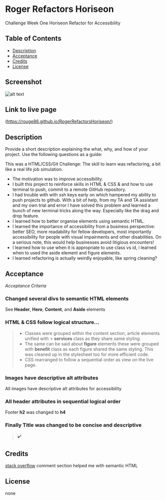 # Roger Refactors Horiseon
Challenge Week One Horiseon Refactor for Accessibility

## Table of Contents
- [Description](#description)
- [Acceptance](#acceptance)
- [Credits](#credits)
- [License](#license)

## Screenshot
![alt text](https://github.com/rouge86/RogerRefactorsHoriseon/blob/main/assets/images/Screen%20Shot%202022-06-09%20at%2010.27.50%20pm.png?raw=true)

## Link to live page
(https://rouge86.github.io/RogerRefactorsHoriseon/)




## Description

Provide a short description explaining the what, why, and how of your project. Use the following questions as a guide:

This was a HTML/CSS/Git Challenge: The skill to learn was refactoring, a bit like a real life job simulation.

- The motivation was to improve accessibility. 
- I built this project to reinforce skills in HTML & CSS & and how to use terminal to push, commit to a remote GitHub repository.
- I had trouble with with ssh keys early on which hampered my ability to push projects to github. With a bit of help, from my TA and TA assistant and my own trial and error I have solved this problem and learned a bunch of new terminal tricks along the way. Especially like the drag and drop feature.
- I learned how to better organise elements using semantic HTML.
- I learned the importance of accessibility from a business perspective: better SEO, more readability for fellow developers, most importantly accessibility for people with visual impairments and other disabilities. On a serious note, this would help businesses avoid litigious encounters!
- I learned how to use when it is appropriate to use class vs id, i learned when to used the aside element and figure elements. 
- I learned refactoring is actually weirdly enjoyable, like spring cleaning?


## Acceptance
*Acceptance Criteria*

### Changed several divs to semantic HTML elements
See **Header**, **Hero**, **Content**, and **Aside** elements

### HTML & CSS follow logical structure...
> * Classes were grouped within the content section, article elements unified with > **services** class as they share same styling. 
> * The same can be said about **figure** elements these were grouped with 
> **benefit** class as each figure shared the same styling. This was cleaned up 
> in the stylesheet too for more efficient code. 
> * CSS rearranged to follow a sequential order as view on the live page.

### Images have descriptive alt attributes ##
All images have descriptive alt attributes for accessibility

### All header attributes in sequential logical order ##
Footer **h2** was changed to **h4**

### Finally Title was changed to be concise and descriptive ##
> ✔️

## Credits

[stack overflow](https://stackoverflow.com/questions/11091081/what-is-the-appropriate-html-5-element-for-a-hero-unit-showcase) comment section helped me with semantic HTML

## License

none

